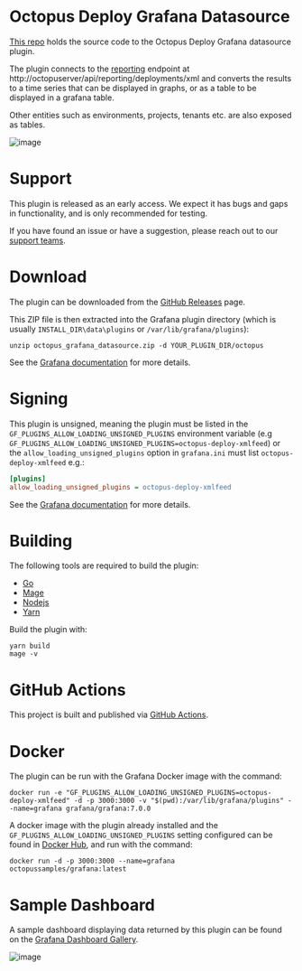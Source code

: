 # Octopus Deploy Grafana Datasource

[This repo](https://github.com/OctopusDeploy/OctopusGrafanaDataSource) holds the source code to the Octopus Deploy Grafana datasource plugin.

The plugin connects to the [reporting](https://octopus.com/docs/administration/reporting) endpoint at http://octopuserver/api/reporting/deployments/xml and converts the results to a time series that can be displayed in graphs, or as a table to be displayed in a grafana table.

Other entities such as environments, projects, tenants etc. are also exposed as tables.

![image](https://user-images.githubusercontent.com/160104/99312386-b10dfc80-28a9-11eb-98e7-3324c222b392.png)

# Support

This plugin is released as an early access. We expect it has bugs and gaps in functionality, and is only recommended for testing.

If you have found an issue or have a suggestion, please reach out to our [support teams](https://octopus.com/support).

# Download

The plugin can be downloaded from the [GitHub Releases](https://github.com/OctopusDeploy/OctopusGrafanaDataSource/releases) page.

This ZIP file is then extracted into the Grafana plugin directory (which is usually `INSTALL_DIR\data\plugins` or `/var/lib/grafana/plugins`):

```
unzip octopus_grafana_datasource.zip -d YOUR_PLUGIN_DIR/octopus
```

See the [Grafana documentation](https://grafana.com/docs/grafana/latest/plugins/installation/#install-a-packaged-plugin) for more details.

# Signing

This plugin is unsigned, meaning the plugin must be listed in the `GF_PLUGINS_ALLOW_LOADING_UNSIGNED_PLUGINS` environment variable (e.g `GF_PLUGINS_ALLOW_LOADING_UNSIGNED_PLUGINS=octopus-deploy-xmlfeed`) or the `allow_loading_unsigned_plugins` option in `grafana.ini` must list `octopus-deploy-xmlfeed` e.g.:

```ini
[plugins]
allow_loading_unsigned_plugins = octopus-deploy-xmlfeed
```

See the [Grafana documentation](https://grafana.com/docs/grafana/latest/administration/configuration/#allow_loading_unsigned_plugins) for more details.

# Building

The following tools are required to build the plugin:

* [Go](https://golang.org/dl/)
* [Mage](https://magefile.org/#installation)
* [Nodejs](https://nodejs.org/en/download/)
* [Yarn](https://classic.yarnpkg.com/en/docs/install)

Build the plugin with:

```
yarn build
mage -v
```

# GitHub Actions

This project is built and published via [GitHub Actions](https://github.com/OctopusDeploy/OctopusGrafanaDataSource/actions).

# Docker

The plugin can be run with the Grafana Docker image with the command:

```
docker run -e "GF_PLUGINS_ALLOW_LOADING_UNSIGNED_PLUGINS=octopus-deploy-xmlfeed" -d -p 3000:3000 -v "$(pwd):/var/lib/grafana/plugins" --name=grafana grafana/grafana:7.0.0
```

A docker image with the plugin already installed and the `GF_PLUGINS_ALLOW_LOADING_UNSIGNED_PLUGINS` setting configured can be found in [Docker Hub](https://hub.docker.com/r/octopussamples/grafana), and run with the command:

```
docker run -d -p 3000:3000 --name=grafana octopussamples/grafana:latest
```

# Sample Dashboard

A sample dashboard displaying data returned by this plugin can be found on the [Grafana Dashboard Gallery](https://grafana.com/grafana/dashboards/13413).

![image](https://user-images.githubusercontent.com/160104/99312462-d13dbb80-28a9-11eb-9977-1fc89c3348b0.png)

